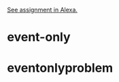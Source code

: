 [See assignment in Alexa.](https://alexa.bitmaker.co/cohorts/67/assignments/2037/latest)
# event-only
# eventonlyproblem
